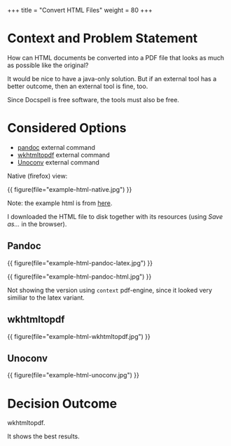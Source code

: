 +++
title = "Convert HTML Files"
weight = 80
+++

# Context and Problem Statement

How can HTML documents be converted into a PDF file that looks as much
as possible like the original?

It would be nice to have a java-only solution. But if an external tool
has a better outcome, then an external tool is fine, too.

Since Docspell is free software, the tools must also be free.


# Considered Options

* [pandoc](https://pandoc.org/) external command
* [wkhtmltopdf](https://wkhtmltopdf.org/) external command
* [Unoconv](https://github.com/unoconv/unoconv) external command

Native (firefox) view:

{{ figure(file="example-html-native.jpg") }}

Note: the example html is from
[here](https://www.sparksuite.com/open-source/invoice.html).

I downloaded the HTML file to disk together with its resources (using
*Save as...* in the browser).


## Pandoc

{{ figure(file="example-html-pandoc-latex.jpg") }}

{{ figure(file="example-html-pandoc-html.jpg") }}

Not showing the version using `context` pdf-engine, since it looked
very similiar to the latex variant.


## wkhtmltopdf

{{ figure(file="example-html-wkhtmltopdf.jpg") }}


## Unoconv


{{ figure(file="example-html-unoconv.jpg") }}


# Decision Outcome

wkhtmltopdf.

It shows the best results.
